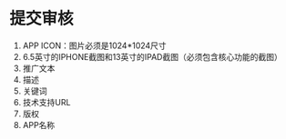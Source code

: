 

# 提交审核
1. APP ICON：图片必须是1024*1024尺寸
2. 6.5英寸的IPHONE截图和13英寸的IPAD截图（必须包含核心功能的截图）
3. 推广文本
4. 描述
5. 关键词
6. 技术支持URL
7. 版权
8. APP名称